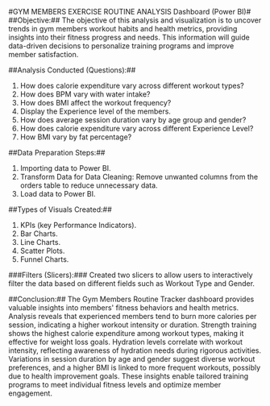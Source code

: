 #GYM MEMBERS EXERCISE ROUTINE ANALYSIS Dashboard (Power BI)#
##Objective:##
The objective of this analysis and visualization is to uncover trends in gym members workout habits and health metrics, providing insights into their fitness progress and needs. This information will guide data-driven decisions to personalize training programs and improve member satisfaction.

##Analysis Conducted (Questions):##
1. How does calorie expenditure vary across different workout types?
2. How does BPM vary with water intake?
3. How does BMI affect the workout frequency?
4. Display the Experience level of the members.
5. How does average session duration vary by age group and gender?
6. How does calorie expenditure vary across different Experience Level? 
7. How BMI vary by fat percentage? 

##Data Preparation Steps:##
1. Importing data to Power BI.
2. Transform Data for Data Cleaning:
Remove unwanted columns from the orders table to reduce unnecessary data.
3. Load data to Power BI.

##Types of Visuals Created:##
1. KPIs (key Performance Indicators).
2. Bar Charts.
3. Line Charts.
4. Scatter Plots.
5. Funnel Charts.

###Filters (Slicers):###
Created two slicers to allow users to interactively filter the data based on different fields such as Workout Type and Gender.

##Conclusion:##
The Gym Members Routine Tracker dashboard provides valuable insights into members' fitness behaviors and health metrics. Analysis reveals that experienced members tend to burn more calories per session, indicating a higher workout intensity or duration. 
Strength training shows the highest calorie expenditure among workout types, making it effective for weight loss goals. Hydration levels correlate with workout intensity, reflecting awareness of hydration needs during rigorous activities. 
Variations in session duration by age and gender suggest diverse workout preferences, and a higher BMI is linked to more frequent workouts, possibly due to health improvement goals. 
These insights enable tailored training programs to meet individual fitness levels and optimize member engagement.

